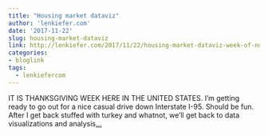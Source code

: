 ```yaml
---
title: "Housing market dataviz"
author: 'lenkiefer.com'
date: '2017-11-22'
slug: housing-market-dataviz
link: http://lenkiefer.com/2017/11/22/housing-market-dataviz-week-of-november-22-2017/
categories:
- bloglink
tags:
  - lenkiefercom
---
```


IT IS THANKSGIVING WEEK HERE IN THE UNITED STATES. I’m getting ready to go out for a nice casual drive down Interstate I-95. Should be fun. After I get back stuffed with turkey and whatnot, we’ll get back to data visualizations and analysis[... <i class="fas fa-external-link-alt"></i>](http://lenkiefer.com/2017/11/22/housing-market-dataviz-week-of-november-22-2017/)

